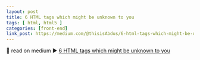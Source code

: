 ```yaml
---
layout: post
title: 6 HTML tags which might be unknown to you
tags: [ html, html5 ]
categories: [front-end]
link_post: https://medium.com/@thisisAbdus/6-html-tags-which-might-be-unknown-to-you-1452860b9a12
---
```


📖 read on medium ▶️ [6 HTML tags which might be unknown to you](https://medium.com/@thisisAbdus/6-html-tags-which-might-be-unknown-to-you-1452860b9a12)